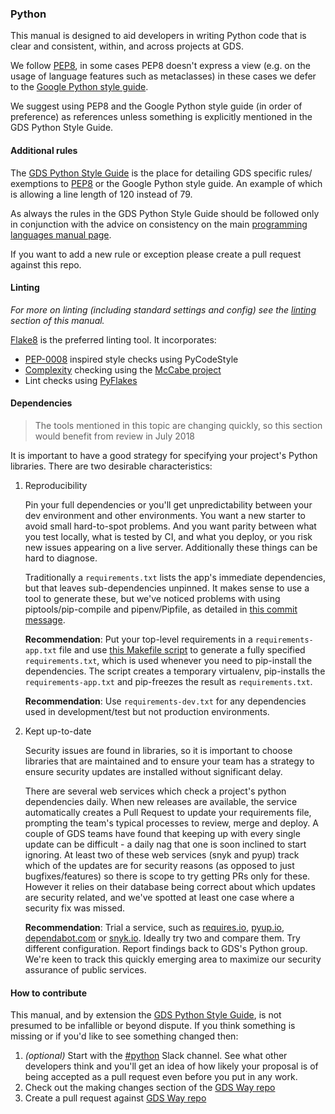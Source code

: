 ### Python

This manual is designed to aid developers in writing Python code that is clear and consistent, within, and across projects at GDS.

We follow [PEP8][], in some cases PEP8 doesn't express a view (e.g. on the usage of language
features such as metaclasses) in these cases we defer to the [Google Python style guide][GPSG].

We suggest using PEP8 and the Google Python style guide (in order of preference) as references unless
something is explicitly mentioned in the GDS Python Style Guide.

#### Additional rules

The [GDS Python Style Guide][GDSPSG] is the place for detailing GDS specific rules/ exemptions to [PEP8][] or the Google Python style guide. An example of which is allowing a line length of 120 instead of 79.

As always the rules in the GDS Python Style Guide should be followed only in conjunction with the advice
on consistency on the main [programming languages manual page][GDSPSG].

If you want to add a new rule or exception please create a pull request against this repo.

#### Linting

_For more on linting (including standard settings and config) see the [linting][linting] section of this manual._

[Flake8][] is the preferred linting tool. It incorporates:

* [PEP-0008][PEP8] inspired style checks using PyCodeStyle
* [Complexity][WikiCyclomatic_complexity] checking using the [McCabe project][McCabe]
* Lint checks using [PyFlakes][]

#### Dependencies

<blockquote>The tools mentioned in this topic are changing quickly, so this
section would benefit from review in July 2018</blockquote>

It is important to have a good strategy for specifying your project's Python
libraries. There are two desirable characteristics:

1. Reproducibility

    Pin your full dependencies or you'll get unpredictability between your dev
    environment and other environments. You want a new starter to avoid small
    hard-to-spot problems. And you want parity between what you test locally,
    what is tested by CI, and what you deploy, or you risk new issues appearing
    on a live server. Additionally these things can be hard to diagnose.

    Traditionally a `requirements.txt` lists the app's immediate dependencies,
    but that leaves sub-dependencies unpinned. It makes sense to use a tool to
    generate these, but we've noticed problems with using
    piptools/pip-compile and pipenv/Pipfile, as detailed in [this commit
    message][dm-deps-commit].

    **Recommendation**: Put your top-level requirements in a
    `requirements-app.txt` file and use [this Makefile
    script][dm-deps-commit-makefile] to generate a fully specified
    `requirements.txt`, which is used whenever you need to pip-install the
    dependencies. The script creates a temporary virtualenv, pip-installs the
    `requirements-app.txt` and pip-freezes the result as `requirements.txt`.

    **Recommendation**: Use `requirements-dev.txt` for any dependencies used in
    development/test but not production environments.


2. Kept up-to-date

    Security issues are found in libraries, so it is important to choose
    libraries that are maintained and to ensure your team has a strategy to
    ensure security updates are installed without significant delay.

    There are several web services which check a project's python dependencies
    daily. When new releases are available, the service automatically creates a
    Pull Request to update your requirements file, prompting the team's typical
    processes to review, merge and deploy. A couple of GDS teams have found that
    keeping up with every single update can be difficult - a daily nag that one
    is soon inclined to start ignoring. At least two of these web services (snyk
    and pyup) track which of the updates are for security reasons (as opposed to
    just bugfixes/features) so there is scope to try getting PRs only for these.
    However it relies on their database being correct about which updates are
    security related, and we've spotted at least one case where a security fix
    was missed.

    **Recommendation**: Trial a service, such as [requires.io][], [pyup.io][],
    [dependabot.com][] or [snyk.io][]. Ideally try two and compare them. Try
    different configuration. Report findings back to GDS's Python group. We're
    keen to track this quickly emerging area to maximize our security assurance
    of public services.

#### How to contribute

This manual, and by extension the [GDS Python Style Guide][GDSPSG], is not presumed to be infallible or beyond dispute.
If you think something is missing or if you'd like to see something changed then:

1. _(optional)_ Start with the [#python][slack-python] Slack channel. See what other developers think and you'll get an idea
of how likely your proposal is of being accepted as a pull request even before you put in any work.
2. Check out the making changes section of the [GDS Way repo][github-gds-way-readme-making-changes]
3. Create a pull request against [GDS Way repo][github-gds-way]



[github-gds-way]: https://github.com/alphagov/gds-way
[github-gds-way-readme-making-changes]: https://github.com/alphagov/gds-way/blob/master/README.md#making-changes
[slack-python]: https://gds.slack.com/messages/python
[linting]: #linting
[WikiCyclomatic_complexity]: https://en.wikipedia.org/wiki/Cyclomatic_complexity
[PyCharm]: https://www.jetbrains.com/pycharm/
[GPSG]: build-services.html#programming-language-style-guides
[PEP8]: https://www.python.org/dev/peps/pep-0008/
[PEP373]: https://www.python.org/dev/peps/pep-0373/
[Flake8]: http://flake8.pycqa.org/en/latest/
[PyFlakes]: https://github.com/pycqa/pyflakes
[McCabe]: https://pypi.python.org/pypi/mccabe
[dm-deps-commit]: https://github.com/alphagov/digitalmarketplace-api/commit/95ac12206d26e6b219dd381dd63641c33467afbd
[dm-deps-commit-makefile]: https://github.com/alphagov/digitalmarketplace-api/commit/95ac12206d26e6b219dd381dd63641c33467afbd#diff-b67911656ef5d18c4ae36cb6741b7965
[requires.io]: https://requires.io/
[pyup.io]: https://pyup.io/
[dependabot.com]: https://dependabot.com/
[snyk.io]: https://snyk.io/
[GDSPSG]: #python
